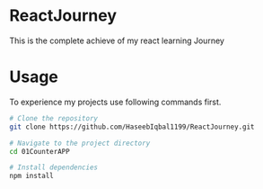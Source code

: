 # ReactJourney
This is the complete achieve of my react learning Journey
# Usage
To experience my projects use following commands first.
```bash
# Clone the repository
git clone https://github.com/HaseebIqbal1199/ReactJourney.git

# Navigate to the project directory
cd 01CounterAPP

# Install dependencies
npm install

